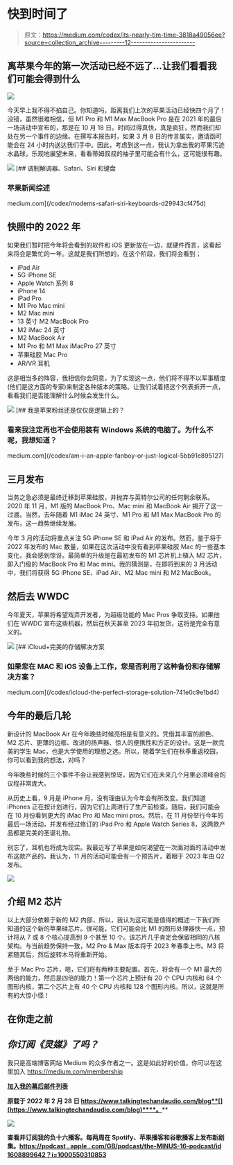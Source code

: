 # 快到时间了

> 原文：<https://medium.com/codex/its-nearly-tim-time-3818a49056ee?source=collection_archive---------12----------------------->

## 离苹果今年的第一次活动已经不远了…让我们看看我们可能会得到什么

![](img/d4acd0a98769293225696086d6400741.png)

今天早上我不得不掐自己。你知道吗，距离我们上次的苹果活动已经快四个月了！没错，虽然很难相信，但 M1 Pro 和 M1 Max MacBook Pro 是在 2021 年的最后一场活动中宣布的，那是在 10 月 18 日。时间过得真快，真是疯狂，然而我们却处在另一个事件的边缘。在撰写本报告时，如果 3 月 8 日的传言属实，邀请函可能会在 24 小时内送达我们手中。因此，考虑到这一点，我认为拿出我的苹果污迹水晶球，乐观地展望未来，看看蒂姆叔叔的袖子里可能会有什么，这可能很有趣。

![](img/a7baf5b53a9440257d11afc415d07eb8.png)[](/codex/modems-safari-siri-keyboards-d29943cf475d) [## 调制解调器、Safari、Siri 和键盘

### 苹果新闻综述

medium.com](/codex/modems-safari-siri-keyboards-d29943cf475d) 

## 快照中的 2022 年

如果我们暂时把今年将会看到的软件和 iOS 更新放在一边，就硬件而言，这看起来将会是繁忙的一年。这就是我们所想的，在这个阶段，我们将会看到；

*   iPad Air
*   5G iPhone SE
*   Apple Watch 系列 8
*   iPhone 14
*   iPad Pro
*   M1 Pro Mac mini
*   M2 Mac mini
*   13 英寸 M2 MacBook Pro
*   M2 iMac 24 英寸
*   M2 MacBook Air
*   M1 Pro 和 M1 Max iMacPro 27 英寸
*   苹果硅胶 Mac Pro
*   AR/VR 耳机

这是相当多的阵容，我相信你会同意，为了实现这一点，他们将不得不以军事精度(他们是这方面的专家)来制定各种版本的策略。让我们试着把这个列表拆开一点，看看我们是否能理解什么时候会发生什么。

![](img/8af9262e3a33f85c9daebb8881b3771c.png)[](/codex/am-i-an-apple-fanboy-or-just-logical-5bb91e895127) [## 我是苹果粉丝还是仅仅是逻辑上的？

### 看来我注定再也不会使用装有 Windows 系统的电脑了。为什么不呢，我想知道？

medium.com](/codex/am-i-an-apple-fanboy-or-just-logical-5bb91e895127) 

## 三月发布

当务之急必须是最终迁移到苹果硅胶，并抛弃与英特尔公司的任何剩余联系。2020 年 11 月，M1 版的 MacBook Pro、Mac mini 和 MacBook Air 揭开了这一过渡。当然，去年随着 M1 iMac 24 英寸、M1 Pro 和 M1 Max MacBook Pro 的发布，这一趋势继续发展。

今年 3 月的活动将重点关注 5G iPhone SE 和 iPad Air 的发布。然而，鉴于将于 2022 年发布的 Mac 数量，如果在这次活动中没有看到苹果硅胶 Mac 的一些基本变化，我会感到惊讶。最简单的升级是在最初发布的 M1 芯片机上植入 M2 芯片，即入门级的 MacBook Pro 和 Mac mini。我的猜测是，在即将到来的 3 月活动中，我们将获得 5G iPhone SE、iPad Air、M2 Mac mini 和 M2 MacBook。

## 然后去 WWDC

今年夏天，苹果将希望戏弄开发者，为超级功能的 Mac Pros 争取支持。如果他们在 WWDC 宣布这些机器，然后在秋天甚至 2023 年初发货，这将是完全有意义的。

![](img/0354fbc445ba095cacd9c95875acec64.png)[](/codex/icloud-the-perfect-storage-solution-741e0c9e1bd4) [## iCloud+完美的存储解决方案

### 如果您在 MAC 和 iOS 设备上工作，您是否利用了这种备份和存储解决方案？

medium.com](/codex/icloud-the-perfect-storage-solution-741e0c9e1bd4) 

## 今年的最后几轮

新设计的 MacBook Air 在今年晚些时候亮相是有意义的。凭借其丰富的颜色、M2 芯片、更薄的边框、改进的扬声器、惊人的便携性和方正的设计。这是一款完美的学生 Mac，也是大学使用的理想之选。所以，随着学生们在秋季重返校园，你可以看到我的想法，对吗？

今年晚些时候的三个事件不会让我感到惊讶，因为它们在未来几个月里必须峰会的议程非常庞大。

从历史上看，9 月是 iPhone 月，没有理由认为今年会有所改变。我们知道 iPhones 正在按计划进行，因为它们上周进行了生产前检查。随后，我们可能会在 10 月份看到更大的 iMac Pro 和 Mac mini pros。然后，在 11 月份举行今年的最后一场活动，并发布经过修订的 iPad Pro 和 Apple Watch Series 8，这两款产品都是完美的圣诞礼物。

别忘了，耳机也将成为现实。我最近写了苹果是如何渴望在一次面对面的活动中发布这款产品的。我认为，11 月的活动可能会有一个预告片，着眼于 2023 年由 Q2 发布。

![](img/f200f80ab962d1ffbe65976464975fd2.png)

## 介绍 M2 芯片

以上大部分依赖于新的 M2 内部，所以，我认为这可能是值得的概述一下我们所知道的这个新的苹果硅芯片。很可能，它们可能会比 M1 的图形处理器快一点，预计将从 7 或 8 个核心提高到 9 个甚至 10 个。该芯片几乎肯定会保留相同的八核架构。与当前趋势保持一致，M2 Pro & Max 版本将于 2023 年春季上市。M3 将紧随其后，然后旋转木马将重新开始。

至于 Mac Pro 芯片，嗯，它们将有两种主要配置。首先，将会有一个 M1 最大的两倍的能力，然后是四倍的能力！第一个芯片上预计有 20 个 CPU 内核和 64 个图形内核，第二个芯片上有 40 个 CPU 内核和 128 个图形内核。所以，这就是所有的大惊小怪！

## 在你走之前

## *你订阅《灵媒》了吗？*

我只是高端博客网站 Medium 的众多作者之一。这是如此好的价值，你可以在这里加入 https://medium.com/membership

[**加入我的幕后邮件列表**](https://www.talkingtechandaudio.com)

**原载于 2022 年 2 月 28 日 https://www.talkingtechandaudio.com/blog**[](https://www.talkingtechandaudio.com/blog)****。****

**![](img/60131553b0b790e072d2ca17eca71259.png)**

**查看并订阅我的负十六播客。每两周在 Spotify、苹果播客和谷歌播客上发布新剧集。[https://podcast . apple . com/GB/podcast/the-MINUS-16-podcast/id 1608899642？i=1000550310853](https://podcasts.apple.com/gb/podcast/the-minus-sixteen-podcast/id1608899642?i=1000550310853)**